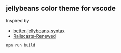 ## jellybeans color theme for vscode

Inspired by
 
- [better-jellybeans-syntax](https://github.com/zenbro/better-jellybeans-syntax)
- [Railscasts-Renewed](https://github.com/PaulOlteanu/Railscasts-Renewed)

```shell
npm run build
```